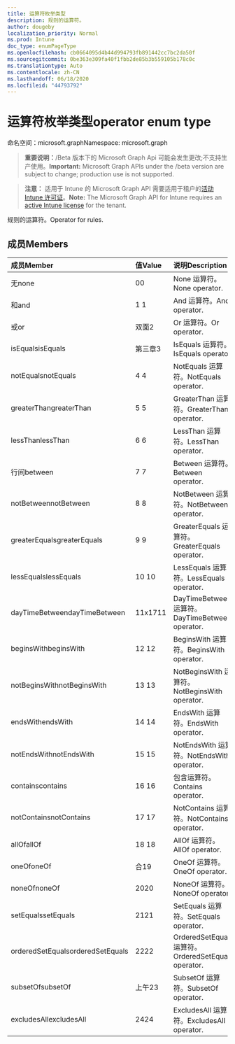 ```yaml
---
title: 运算符枚举类型
description: 规则的运算符。
author: dougeby
localization_priority: Normal
ms.prod: Intune
doc_type: enumPageType
ms.openlocfilehash: cb0664095d4b44d994793fb891442cc7bc2da50f
ms.sourcegitcommit: 0be363e309fa40f1fbb2de85b3b559105b178c0c
ms.translationtype: Auto
ms.contentlocale: zh-CN
ms.lasthandoff: 06/18/2020
ms.locfileid: "44793792"
---
```

# <a name="operator-enum-type"></a><span data-ttu-id="f272c-103">运算符枚举类型</span><span class="sxs-lookup"><span data-stu-id="f272c-103">operator enum type</span></span>

<span data-ttu-id="f272c-104">命名空间：microsoft.graph</span><span class="sxs-lookup"><span data-stu-id="f272c-104">Namespace: microsoft.graph</span></span>

> <span data-ttu-id="f272c-105">**重要说明：**/Beta 版本下的 Microsoft Graph Api 可能会发生更改;不支持生产使用。</span><span class="sxs-lookup"><span data-stu-id="f272c-105">**Important:** Microsoft Graph APIs under the /beta version are subject to change; production use is not supported.</span></span>

> <span data-ttu-id="f272c-106">**注意：** 适用于 Intune 的 Microsoft Graph API 需要适用于租户的[活动 Intune 许可证](https://go.microsoft.com/fwlink/?linkid=839381)。</span><span class="sxs-lookup"><span data-stu-id="f272c-106">**Note:** The Microsoft Graph API for Intune requires an [active Intune license](https://go.microsoft.com/fwlink/?linkid=839381) for the tenant.</span></span>

<span data-ttu-id="f272c-107">规则的运算符。</span><span class="sxs-lookup"><span data-stu-id="f272c-107">Operator for rules.</span></span>

## <a name="members"></a><span data-ttu-id="f272c-108">成员</span><span class="sxs-lookup"><span data-stu-id="f272c-108">Members</span></span>
|<span data-ttu-id="f272c-109">成员</span><span class="sxs-lookup"><span data-stu-id="f272c-109">Member</span></span>|<span data-ttu-id="f272c-110">值</span><span class="sxs-lookup"><span data-stu-id="f272c-110">Value</span></span>|<span data-ttu-id="f272c-111">说明</span><span class="sxs-lookup"><span data-stu-id="f272c-111">Description</span></span>|
|:---|:---|:---|
|<span data-ttu-id="f272c-112">无</span><span class="sxs-lookup"><span data-stu-id="f272c-112">none</span></span>|<span data-ttu-id="f272c-113">0</span><span class="sxs-lookup"><span data-stu-id="f272c-113">0</span></span>|<span data-ttu-id="f272c-114">None 运算符。</span><span class="sxs-lookup"><span data-stu-id="f272c-114">None operator.</span></span>|
|<span data-ttu-id="f272c-115">和</span><span class="sxs-lookup"><span data-stu-id="f272c-115">and</span></span>|<span data-ttu-id="f272c-116">1 </span><span class="sxs-lookup"><span data-stu-id="f272c-116">1</span></span>|<span data-ttu-id="f272c-117">And 运算符。</span><span class="sxs-lookup"><span data-stu-id="f272c-117">And operator.</span></span>|
|<span data-ttu-id="f272c-118">或</span><span class="sxs-lookup"><span data-stu-id="f272c-118">or</span></span>|<span data-ttu-id="f272c-119">双面</span><span class="sxs-lookup"><span data-stu-id="f272c-119">2</span></span>|<span data-ttu-id="f272c-120">Or 运算符。</span><span class="sxs-lookup"><span data-stu-id="f272c-120">Or operator.</span></span>|
|<span data-ttu-id="f272c-121">isEquals</span><span class="sxs-lookup"><span data-stu-id="f272c-121">isEquals</span></span>|<span data-ttu-id="f272c-122">第三章</span><span class="sxs-lookup"><span data-stu-id="f272c-122">3</span></span>|<span data-ttu-id="f272c-123">IsEquals 运算符。</span><span class="sxs-lookup"><span data-stu-id="f272c-123">IsEquals operator.</span></span>|
|<span data-ttu-id="f272c-124">notEquals</span><span class="sxs-lookup"><span data-stu-id="f272c-124">notEquals</span></span>|<span data-ttu-id="f272c-125">4 </span><span class="sxs-lookup"><span data-stu-id="f272c-125">4</span></span>|<span data-ttu-id="f272c-126">NotEquals 运算符。</span><span class="sxs-lookup"><span data-stu-id="f272c-126">NotEquals operator.</span></span>|
|<span data-ttu-id="f272c-127">greaterThan</span><span class="sxs-lookup"><span data-stu-id="f272c-127">greaterThan</span></span>|<span data-ttu-id="f272c-128">5 </span><span class="sxs-lookup"><span data-stu-id="f272c-128">5</span></span>|<span data-ttu-id="f272c-129">GreaterThan 运算符。</span><span class="sxs-lookup"><span data-stu-id="f272c-129">GreaterThan operator.</span></span>|
|<span data-ttu-id="f272c-130">lessThan</span><span class="sxs-lookup"><span data-stu-id="f272c-130">lessThan</span></span>|<span data-ttu-id="f272c-131">6 </span><span class="sxs-lookup"><span data-stu-id="f272c-131">6</span></span>|<span data-ttu-id="f272c-132">LessThan 运算符。</span><span class="sxs-lookup"><span data-stu-id="f272c-132">LessThan operator.</span></span>|
|<span data-ttu-id="f272c-133">行间</span><span class="sxs-lookup"><span data-stu-id="f272c-133">between</span></span>|<span data-ttu-id="f272c-134">7 </span><span class="sxs-lookup"><span data-stu-id="f272c-134">7</span></span>|<span data-ttu-id="f272c-135">Between 运算符。</span><span class="sxs-lookup"><span data-stu-id="f272c-135">Between operator.</span></span>|
|<span data-ttu-id="f272c-136">notBetween</span><span class="sxs-lookup"><span data-stu-id="f272c-136">notBetween</span></span>|<span data-ttu-id="f272c-137">8 </span><span class="sxs-lookup"><span data-stu-id="f272c-137">8</span></span>|<span data-ttu-id="f272c-138">NotBetween 运算符。</span><span class="sxs-lookup"><span data-stu-id="f272c-138">NotBetween operator.</span></span>|
|<span data-ttu-id="f272c-139">greaterEquals</span><span class="sxs-lookup"><span data-stu-id="f272c-139">greaterEquals</span></span>|<span data-ttu-id="f272c-140">9 </span><span class="sxs-lookup"><span data-stu-id="f272c-140">9</span></span>|<span data-ttu-id="f272c-141">GreaterEquals 运算符。</span><span class="sxs-lookup"><span data-stu-id="f272c-141">GreaterEquals operator.</span></span>|
|<span data-ttu-id="f272c-142">lessEquals</span><span class="sxs-lookup"><span data-stu-id="f272c-142">lessEquals</span></span>|<span data-ttu-id="f272c-143">10  </span><span class="sxs-lookup"><span data-stu-id="f272c-143">10</span></span>|<span data-ttu-id="f272c-144">LessEquals 运算符。</span><span class="sxs-lookup"><span data-stu-id="f272c-144">LessEquals operator.</span></span>|
|<span data-ttu-id="f272c-145">dayTimeBetween</span><span class="sxs-lookup"><span data-stu-id="f272c-145">dayTimeBetween</span></span>|<span data-ttu-id="f272c-146">11x17</span><span class="sxs-lookup"><span data-stu-id="f272c-146">11</span></span>|<span data-ttu-id="f272c-147">DayTimeBetween 运算符。</span><span class="sxs-lookup"><span data-stu-id="f272c-147">DayTimeBetween operator.</span></span>|
|<span data-ttu-id="f272c-148">beginsWith</span><span class="sxs-lookup"><span data-stu-id="f272c-148">beginsWith</span></span>|<span data-ttu-id="f272c-149">12 </span><span class="sxs-lookup"><span data-stu-id="f272c-149">12</span></span>|<span data-ttu-id="f272c-150">BeginsWith 运算符。</span><span class="sxs-lookup"><span data-stu-id="f272c-150">BeginsWith operator.</span></span>|
|<span data-ttu-id="f272c-151">notBeginsWith</span><span class="sxs-lookup"><span data-stu-id="f272c-151">notBeginsWith</span></span>|<span data-ttu-id="f272c-152">13 </span><span class="sxs-lookup"><span data-stu-id="f272c-152">13</span></span>|<span data-ttu-id="f272c-153">NotBeginsWith 运算符。</span><span class="sxs-lookup"><span data-stu-id="f272c-153">NotBeginsWith operator.</span></span>|
|<span data-ttu-id="f272c-154">endsWith</span><span class="sxs-lookup"><span data-stu-id="f272c-154">endsWith</span></span>|<span data-ttu-id="f272c-155">14 </span><span class="sxs-lookup"><span data-stu-id="f272c-155">14</span></span>|<span data-ttu-id="f272c-156">EndsWith 运算符。</span><span class="sxs-lookup"><span data-stu-id="f272c-156">EndsWith operator.</span></span>|
|<span data-ttu-id="f272c-157">notEndsWith</span><span class="sxs-lookup"><span data-stu-id="f272c-157">notEndsWith</span></span>|<span data-ttu-id="f272c-158">15 </span><span class="sxs-lookup"><span data-stu-id="f272c-158">15</span></span>|<span data-ttu-id="f272c-159">NotEndsWith 运算符。</span><span class="sxs-lookup"><span data-stu-id="f272c-159">NotEndsWith operator.</span></span>|
|<span data-ttu-id="f272c-160">contains</span><span class="sxs-lookup"><span data-stu-id="f272c-160">contains</span></span>|<span data-ttu-id="f272c-161">16 </span><span class="sxs-lookup"><span data-stu-id="f272c-161">16</span></span>|<span data-ttu-id="f272c-162">包含运算符。</span><span class="sxs-lookup"><span data-stu-id="f272c-162">Contains operator.</span></span>|
|<span data-ttu-id="f272c-163">notContains</span><span class="sxs-lookup"><span data-stu-id="f272c-163">notContains</span></span>|<span data-ttu-id="f272c-164">17 </span><span class="sxs-lookup"><span data-stu-id="f272c-164">17</span></span>|<span data-ttu-id="f272c-165">NotContains 运算符。</span><span class="sxs-lookup"><span data-stu-id="f272c-165">NotContains operator.</span></span>|
|<span data-ttu-id="f272c-166">allOf</span><span class="sxs-lookup"><span data-stu-id="f272c-166">allOf</span></span>|<span data-ttu-id="f272c-167">18 </span><span class="sxs-lookup"><span data-stu-id="f272c-167">18</span></span>|<span data-ttu-id="f272c-168">AllOf 运算符。</span><span class="sxs-lookup"><span data-stu-id="f272c-168">AllOf operator.</span></span>|
|<span data-ttu-id="f272c-169">oneOf</span><span class="sxs-lookup"><span data-stu-id="f272c-169">oneOf</span></span>|<span data-ttu-id="f272c-170">合</span><span class="sxs-lookup"><span data-stu-id="f272c-170">19</span></span>|<span data-ttu-id="f272c-171">OneOf 运算符。</span><span class="sxs-lookup"><span data-stu-id="f272c-171">OneOf operator.</span></span>|
|<span data-ttu-id="f272c-172">noneOf</span><span class="sxs-lookup"><span data-stu-id="f272c-172">noneOf</span></span>|<span data-ttu-id="f272c-173">20</span><span class="sxs-lookup"><span data-stu-id="f272c-173">20</span></span>|<span data-ttu-id="f272c-174">NoneOf 运算符。</span><span class="sxs-lookup"><span data-stu-id="f272c-174">NoneOf operator.</span></span>|
|<span data-ttu-id="f272c-175">setEquals</span><span class="sxs-lookup"><span data-stu-id="f272c-175">setEquals</span></span>|<span data-ttu-id="f272c-176"> 21</span><span class="sxs-lookup"><span data-stu-id="f272c-176">21</span></span>|<span data-ttu-id="f272c-177">SetEquals 运算符。</span><span class="sxs-lookup"><span data-stu-id="f272c-177">SetEquals operator.</span></span>|
|<span data-ttu-id="f272c-178">orderedSetEquals</span><span class="sxs-lookup"><span data-stu-id="f272c-178">orderedSetEquals</span></span>|<span data-ttu-id="f272c-179">22</span><span class="sxs-lookup"><span data-stu-id="f272c-179">22</span></span>|<span data-ttu-id="f272c-180">OrderedSetEquals 运算符。</span><span class="sxs-lookup"><span data-stu-id="f272c-180">OrderedSetEquals operator.</span></span>|
|<span data-ttu-id="f272c-181">subsetOf</span><span class="sxs-lookup"><span data-stu-id="f272c-181">subsetOf</span></span>|<span data-ttu-id="f272c-182">上午</span><span class="sxs-lookup"><span data-stu-id="f272c-182">23</span></span>|<span data-ttu-id="f272c-183">SubsetOf 运算符。</span><span class="sxs-lookup"><span data-stu-id="f272c-183">SubsetOf operator.</span></span>|
|<span data-ttu-id="f272c-184">excludesAll</span><span class="sxs-lookup"><span data-stu-id="f272c-184">excludesAll</span></span>|<span data-ttu-id="f272c-185">24</span><span class="sxs-lookup"><span data-stu-id="f272c-185">24</span></span>|<span data-ttu-id="f272c-186">ExcludesAll 运算符。</span><span class="sxs-lookup"><span data-stu-id="f272c-186">ExcludesAll operator.</span></span>|




